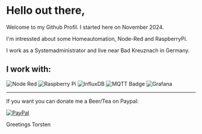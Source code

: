 # Hello out there,


Welcome to my Github Profil. I started here on November 2024.

I'm intressted about some Homeautomation, Node-Red and RaspberryPi.

I work as a Systemadministrator and live near Bad Kreuznach in Germany.


 ## I work with:

![Node Red](https://img.shields.io/badge/Node--Red-8F0000?style=for-the-badge&logo=nodered&logoColor=white)  ![Raspberry Pi](https://img.shields.io/badge/Raspberry%20Pi-A22846?style=for-the-badge&logo=Raspberry%20Pi&logoColor=white)  ![InfluxDB](https://img.shields.io/badge/InfluxDB-22ADF6?style=for-the-badge&logo=InfluxDB&logoColor=white)  ![MQTT Badge](https://img.shields.io/badge/MQTT-606?logo=mqtt&logoColor=fff&style=for-the-badge) ![Grafana](https://img.shields.io/badge/grafana-%23F46800.svg?style=for-the-badge&logo=grafana&logoColor=white) 








-----------------------------------------------------------
If you want you can donate me a Beer/Tea on Paypal:

[![PayPal](https://img.shields.io/badge/PayPal-donate-blue?style=flat-square&logo=paypal)](https://paypal.me/steitzto)


Greetings Torsten










